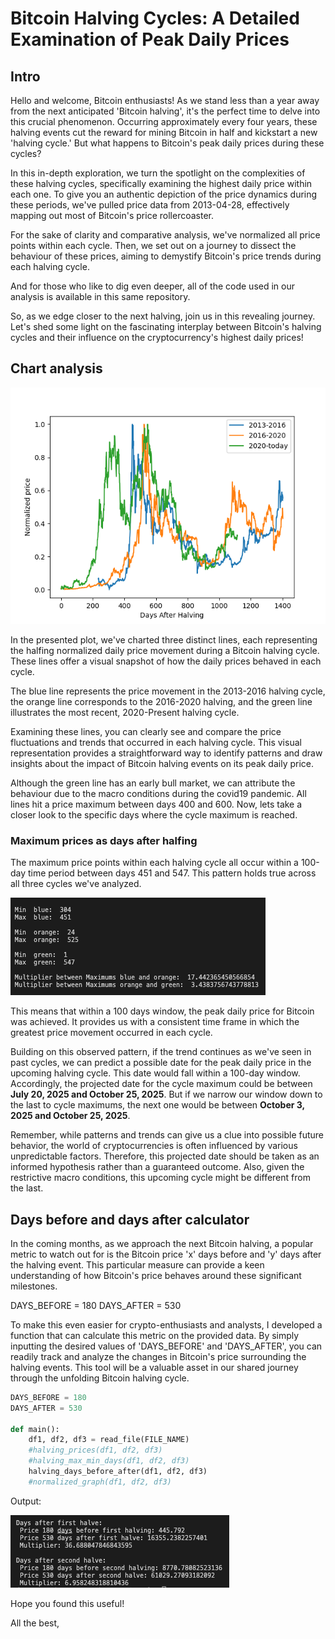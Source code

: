 # Bitcoin Halving Cycles: A Detailed Examination of Peak Daily Prices

## Intro

Hello and welcome, Bitcoin enthusiasts! As we stand less than a year away from the next anticipated 'Bitcoin halving', it's the perfect time to delve into this crucial phenomenon. Occurring approximately every four years, these halving events cut the reward for mining Bitcoin in half and kickstart a new 'halving cycle.' But what happens to Bitcoin's peak daily prices during these cycles?

In this in-depth exploration, we turn the spotlight on the complexities of these halving cycles, specifically examining the highest daily price within each one. To give you an authentic depiction of the price dynamics during these periods, we've pulled price data from 2013-04-28, effectively mapping out most of Bitcoin's price rollercoaster.

For the sake of clarity and comparative analysis, we've normalized all price points within each cycle. Then, we set out on a journey to dissect the behaviour of these prices, aiming to demystify Bitcoin's price trends during each halving cycle.

And for those who like to dig even deeper, all of the code used in our analysis is available in this same repository.

So, as we edge closer to the next halving, join us in this revealing journey. Let's shed some light on the fascinating interplay between Bitcoin's halving cycles and their influence on the cryptocurrency's highest daily prices!

## Chart analysis

![](plt1.png)

In the presented plot, we've charted three distinct lines, each representing the halfing normalized daily price movement during a Bitcoin halving cycle. These lines offer a visual snapshot of how the daily prices behaved in each cycle.

The blue line represents the price movement in the 2013-2016 halving cycle, the orange line corresponds to the 2016-2020 halving, and the green line illustrates the most recent, 2020-Present halving cycle.

Examining these lines, you can clearly see and compare the price fluctuations and trends that occurred in each halving cycle. This visual representation provides a straightforward way to identify patterns and draw insights about the impact of Bitcoin halving events on its peak daily price.

Although the green line has an early bull market, we can attribute the behaviour due to the macro conditions during the covid19 pandemic. All lines hit a price maximum between days 400 and 600. Now, lets take a closer look to the specific days where the cycle maximum is reached.

### Maximum prices as days after halfing

The maximum price points within each halving cycle all occur within a 100-day time period between days 451 and 547. This pattern holds true across all three cycles we've analyzed.

![](max-min-days.png)

This means that within a 100 days window, the peak daily price for Bitcoin was achieved. It provides us with a consistent time frame in which the greatest price movement occurred in each cycle.

Building on this observed pattern, if the trend continues as we've seen in past cycles, we can predict a possible date for the peak daily price in the upcoming halving cycle. This date would fall within a 100-day window. Accordingly, the projected date for the cycle maximum could be between **July 20, 2025 and October 25, 2025**. But if we narrow our window down to the last to cycle maximums, the next one would be between **October 3, 2025 and October 25, 2025**.

Remember, while patterns and trends can give us a clue into possible future behavior, the world of cryptocurrencies is often influenced by various unpredictable factors. Therefore, this projected date should be taken as an informed hypothesis rather than a guaranteed outcome. Also, given the restrictive macro conditions, this upcoming cycle might be different from the last.

## Days before and days after calculator

In the coming months, as we approach the next Bitcoin halving, a popular metric to watch out for is the Bitcoin price 'x' days before and 'y' days after the halving event. This particular measure can provide a keen understanding of how Bitcoin's price behaves around these significant milestones.

DAYS_BEFORE = 180
DAYS_AFTER = 530

To make this even easier for crypto-enthusiasts and analysts, I developed a function that can calculate this metric on the provided data. By simply inputting the desired values of 'DAYS_BEFORE' and 'DAYS_AFTER', you can readily track and analyze the changes in Bitcoin's price surrounding the halving events. This tool will be a valuable asset in our shared journey through the unfolding Bitcoin halving cycle.

```python
DAYS_BEFORE = 180
DAYS_AFTER = 530

def main():
    df1, df2, df3 = read_file(FILE_NAME)
    #halving_prices(df1, df2, df3)
    #halving_max_min_days(df1, df2, df3)
    halving_days_before_after(df1, df2, df3)
    #normalized_graph(df1, df2, df3)
```

Output:

![](days-b4-after.png)

Hope you found this useful!

All the best,
